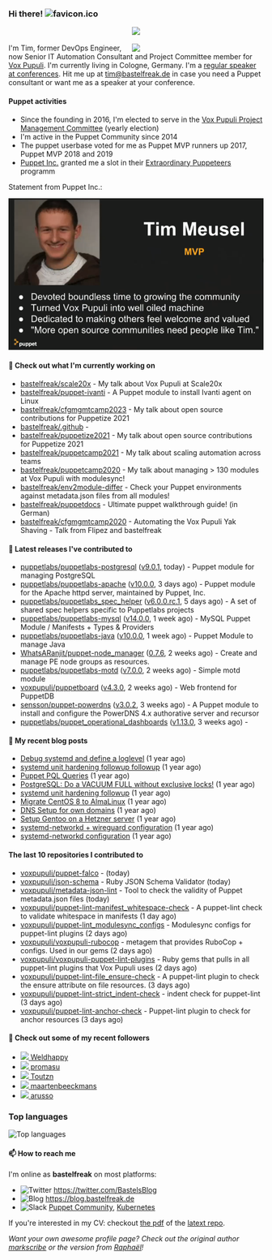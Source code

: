 ### Hi there! ![favicon.ico](https://raw.githubusercontent.com/bastelfreak/bastelfreak/master/favicon.ico)

<p align="center">
  <a href="https://github.com/ryo-ma/github-profile-trophy"><img src="https://github-profile-trophy.vercel.app/?username=bastelfreak&theme=darkhub&margin-w=15&margin-h=15&no-frame=true&column=5"/></a>
</p>

<img align="right" src="https://avatars.githubusercontent.com/bastelfreak" width="260">

I'm Tim, former DevOps Engineer, now Senior IT Automation Consultant and Project
Committee member for [Vox Pupuli](https://voxpupuli.org).
I'm currently living in Cologne, Germany. I'm a
[regular speaker at conferences](https://github.com/bastelfreak/talks#collection-of-talks-proposals-and-related-stuff).
Hit me up at [tim@bastelfreak.de](mailto:tim@bastelfeak.de) in case you need a
Puppet consultant or want me as a speaker at your conference.

#### Puppet activities

* Since the founding in 2016, I'm elected to serve in the [Vox Pupuli Project Management Committee](https://voxpupuli.org/blog/2016/10/12/pmc-election-results/) (yearly election)
* I'm active in the Puppet Community since 2014
* The puppet userbase voted for me as Puppet MVP runners up 2017, Puppet MVP 2018 and 2019
* [Puppet Inc.](https://puppet.com) granted me a slot in their [Extraordinary Puppeteers](https://puppet-champions.github.io/profiles.html) programm

Statement from Puppet Inc.:

![mvp statement](https://raw.githubusercontent.com/bastelfreak/bastelfreak/master/MVP.png)

#### 🌱 Check out what I'm currently working on


- [bastelfreak/scale20x](https://github.com/bastelfreak/scale20x) - My talk about Vox Pupuli at Scale20x
- [bastelfreak/puppet-ivanti](https://github.com/bastelfreak/puppet-ivanti) - A Puppet module to install Ivanti agent on Linux
- [bastelfreak/cfgmgmtcamp2023](https://github.com/bastelfreak/cfgmgmtcamp2023) - My talk about open source contributions for Puppetize 2021
- [bastelfreak/.github](https://github.com/bastelfreak/.github) - 
- [bastelfreak/puppetize2021](https://github.com/bastelfreak/puppetize2021) - My talk about open source contributions for Puppetize 2021
- [bastelfreak/puppetcamp2021](https://github.com/bastelfreak/puppetcamp2021) - My talk about scaling automation across teams
- [bastelfreak/puppetcamp2020](https://github.com/bastelfreak/puppetcamp2020) - My talk about managing &gt; 130 modules at Vox Pupuli with modulesync!
- [bastelfreak/env2module-differ](https://github.com/bastelfreak/env2module-differ) - Check your Puppet environments against metadata.json files from all modules!
- [bastelfreak/puppetdocs](https://github.com/bastelfreak/puppetdocs) - Ultimate puppet walkthrough guide! (in German)
- [bastelfreak/cfgmgmtcamp2020](https://github.com/bastelfreak/cfgmgmtcamp2020) - Automating the Vox Pupuli Yak Shaving - Talk from Flipez and bastelfreak

#### 🔭 Latest releases I've contributed to


- [puppetlabs/puppetlabs-postgresql](https://github.com/puppetlabs/puppetlabs-postgresql) ([v9.0.1](https://github.com/puppetlabs/puppetlabs-postgresql/releases/tag/v9.0.1), today) - Puppet module for managing PostgreSQL
- [puppetlabs/puppetlabs-apache](https://github.com/puppetlabs/puppetlabs-apache) ([v10.0.0](https://github.com/puppetlabs/puppetlabs-apache/releases/tag/v10.0.0), 3 days ago) - Puppet module for the Apache httpd server, maintained by Puppet, Inc. 
- [puppetlabs/puppetlabs_spec_helper](https://github.com/puppetlabs/puppetlabs_spec_helper) ([v6.0.0.rc.1](https://github.com/puppetlabs/puppetlabs_spec_helper/releases/tag/v6.0.0.rc.1), 5 days ago) - A set of shared spec helpers specific to Puppetlabs projects
- [puppetlabs/puppetlabs-mysql](https://github.com/puppetlabs/puppetlabs-mysql) ([v14.0.0](https://github.com/puppetlabs/puppetlabs-mysql/releases/tag/v14.0.0), 1 week ago) - MySQL Puppet Module / Manifests &#43; Types &amp; Providers
- [puppetlabs/puppetlabs-java](https://github.com/puppetlabs/puppetlabs-java) ([v10.0.0](https://github.com/puppetlabs/puppetlabs-java/releases/tag/v10.0.0), 1 week ago) - Puppet Module to manage Java
- [WhatsARanjit/puppet-node_manager](https://github.com/WhatsARanjit/puppet-node_manager) ([0.7.6](https://github.com/WhatsARanjit/puppet-node_manager/releases/tag/0.7.6), 2 weeks ago) - Create and manage PE node groups as resources.
- [puppetlabs/puppetlabs-motd](https://github.com/puppetlabs/puppetlabs-motd) ([v7.0.0](https://github.com/puppetlabs/puppetlabs-motd/releases/tag/v7.0.0), 2 weeks ago) - Simple motd module 
- [voxpupuli/puppetboard](https://github.com/voxpupuli/puppetboard) ([v4.3.0](https://github.com/voxpupuli/puppetboard/releases/tag/v4.3.0), 2 weeks ago) - Web frontend for PuppetDB
- [sensson/puppet-powerdns](https://github.com/sensson/puppet-powerdns) ([v3.0.2](https://github.com/sensson/puppet-powerdns/releases/tag/v3.0.2), 3 weeks ago) - A Puppet module to install and configure the PowerDNS 4.x authorative server and recursor
- [puppetlabs/puppet_operational_dashboards](https://github.com/puppetlabs/puppet_operational_dashboards) ([v1.13.0](https://github.com/puppetlabs/puppet_operational_dashboards/releases/tag/v1.13.0), 3 weeks ago) - 

#### 📜 My recent blog posts


- [Debug systemd and define a loglevel](https://blog.bastelfreak.de/2022/02/debug-systemd-and-define-a-loglevel/) (1 year ago)
- [systemd unit hardening followup followup](https://blog.bastelfreak.de/2022/01/systemd-unit-hardening-followup-followup/) (1 year ago)
- [Puppet PQL Queries](https://blog.bastelfreak.de/2022/01/puppet-pql-queries/) (1 year ago)
- [PostgreSQL: Do a VACUUM FULL without exclusive locks!](https://blog.bastelfreak.de/2022/01/postgresql-do-a-vacuum-full-without-exclusive-locks/) (1 year ago)
- [systemd unit hardening followup](https://blog.bastelfreak.de/2022/01/systemd-unit-hardening-followup/) (1 year ago)
- [Migrate CentOS 8 to AlmaLinux](https://blog.bastelfreak.de/2022/01/migrate-centos-8-to-almalinux/) (1 year ago)
- [DNS Setup for own domains](https://blog.bastelfreak.de/2022/01/dns-setup-for-own-domains/) (1 year ago)
- [Setup Gentoo on a Hetzner server](https://blog.bastelfreak.de/2022/01/setup-gentoo-on-a-hetzner-server/) (1 year ago)
- [systemd-networkd &#43; wireguard configuration](https://blog.bastelfreak.de/2022/01/systemd-networkd-wireguard-configuration/) (1 year ago)
- [systemd-networkd configuration](https://blog.bastelfreak.de/2022/01/systemd-networkd-configuration/) (1 year ago)

#### The last 10 repositories I contributed to


- [voxpupuli/puppet-falco](https://github.com/voxpupuli/puppet-falco) -  (today)
- [voxpupuli/json-schema](https://github.com/voxpupuli/json-schema) - Ruby JSON Schema Validator (today)
- [voxpupuli/metadata-json-lint](https://github.com/voxpupuli/metadata-json-lint) - Tool to check the validity of Puppet metadata.json files (today)
- [voxpupuli/puppet-lint-manifest_whitespace-check](https://github.com/voxpupuli/puppet-lint-manifest_whitespace-check) - A puppet-lint check to validate whitespace in manifests (1 day ago)
- [voxpupuli/puppet-lint_modulesync_configs](https://github.com/voxpupuli/puppet-lint_modulesync_configs) - Modulesync configs for puppet-lint plugins (2 days ago)
- [voxpupuli/voxpupuli-rubocop](https://github.com/voxpupuli/voxpupuli-rubocop) - metagem that provides RuboCop &#43; configs. Used in our gems (2 days ago)
- [voxpupuli/voxpupuli-puppet-lint-plugins](https://github.com/voxpupuli/voxpupuli-puppet-lint-plugins) - Ruby gems that pulls in all puppet-lint plugins that Vox Pupuli uses (2 days ago)
- [voxpupuli/puppet-lint-file_ensure-check](https://github.com/voxpupuli/puppet-lint-file_ensure-check) - A puppet-lint plugin to check the ensure attribute on file resources. (3 days ago)
- [voxpupuli/puppet-lint-strict_indent-check](https://github.com/voxpupuli/puppet-lint-strict_indent-check) - indent check for puppet-lint (3 days ago)
- [voxpupuli/puppet-lint-anchor-check](https://github.com/voxpupuli/puppet-lint-anchor-check) - Puppet-lint plugin to check for anchor resources (3 days ago)

#### 👥 Check out some of my recent followers


- [<img src="https://avatars.githubusercontent.com/u/113218208?u=4c304cfb06f0ad89dee80bd5e857067702b10bbd&amp;v=4" height="20"/> Weldhappy](https://github.com/Weldhappy)
- [<img src="https://avatars.githubusercontent.com/u/23510137?u=0c1ac60af30e2d25c5992b48b2f85a26efc931cd&amp;v=4" height="20"/> promasu](https://github.com/promasu)
- [<img src="https://avatars.githubusercontent.com/u/3788105?u=48c26135dc22beeaec965cfd74ffc38f00407cc5&amp;v=4" height="20"/> Toutzn](https://github.com/Toutzn)
- [<img src="https://avatars.githubusercontent.com/u/22379063?u=65e5ff246af87809768f9d844907feda018aed81&amp;v=4" height="20"/> maartenbeeckmans](https://github.com/maartenbeeckmans)
- [<img src="https://avatars.githubusercontent.com/u/561997?u=587b901d06af33caa49144ea295d97df3c9ef163&amp;v=4" height="20"/> arusso](https://github.com/arusso)

### Top languages

![Top languages](https://github-readme-stats.vercel.app/api/top-langs/?username=bastelfreak&hide_title=true)

#### 📫 How to reach me

I'm online as **bastelfreak** on most platforms:

- <img src="https://raw.githubusercontent.com/FortAwesome/Font-Awesome/master/svgs/brands/twitter.svg" width="20" alt="Twitter" /> https://twitter.com/BastelsBlog
- <img src="https://raw.githubusercontent.com/FortAwesome/Font-Awesome/master/svgs/brands/wordpress.svg" width="20" alt="Blog" /> https://blog.bastelfreak.de
- <img src="https://raw.githubusercontent.com/FortAwesome/Font-Awesome/master/svgs/brands/slack.svg" width="20" alt="Slack" /> [Puppet Community](https://slack.puppet.com/), [Kubernetes](https://slack.k8s.io/)

If you're interested in my CV: checkout [the pdf](https://github.com/bastelfreak/cv/raw/master/content-en.pdf) of the [latext repo](https://github.com/bastelfreak/cv#readme).

*Want your own awesome profile page? Check out the original author [markscribe](https://github.com/muesli/markscribe) or the version from [Raphaël](https://github.com/raphink/raphink#hi-there-)!*
